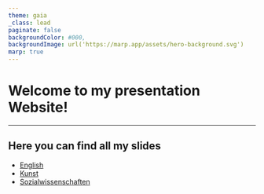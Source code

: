 ```yaml
---
theme: gaia
_class: lead
paginate: false
backgroundColor: #000,
backgroundImage: url('https://marp.app/assets/hero-background.svg')
marp: true
---
```


# Welcome to my presentation Website!

---

## Here you can find all my slides

- [English](./english)
- [Kunst](./kunst)
- [Sozialwissenschaften](./sowi)
